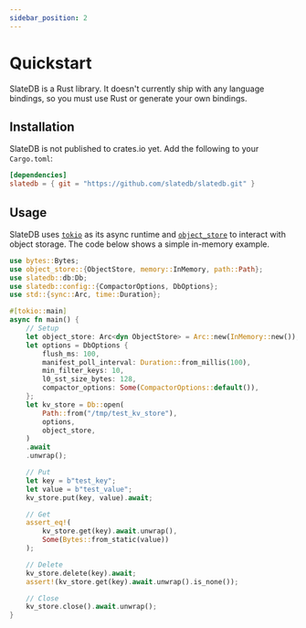 ```yaml
---
sidebar_position: 2
---
```


# Quickstart

SlateDB is a Rust library. It doesn't currently ship with any language bindings, so you must use Rust or generate your own bindings.

## Installation

SlateDB is not published to crates.io yet. Add the following to your `Cargo.toml`:

```toml
[dependencies]
slatedb = { git = "https://github.com/slatedb/slatedb.git" }
```

## Usage

SlateDB uses [`tokio`](https://crates.io/crates/tokio) as its async runtime and [`object_store`](https://docs.rs/object_store/latest/object_store/) to interact with object storage. The code below shows a simple in-memory example.

```rust
use bytes::Bytes;
use object_store::{ObjectStore, memory::InMemory, path::Path};
use slatedb::db:Db;
use slatedb::config::{CompactorOptions, DbOptions};
use std::{sync::Arc, time::Duration};

#[tokio::main]
async fn main() {
    // Setup
    let object_store: Arc<dyn ObjectStore> = Arc::new(InMemory::new());
    let options = DbOptions {
        flush_ms: 100,
        manifest_poll_interval: Duration::from_millis(100),
        min_filter_keys: 10,
        l0_sst_size_bytes: 128,
        compactor_options: Some(CompactorOptions::default()),
    };
    let kv_store = Db::open(
        Path::from("/tmp/test_kv_store"),
        options,
        object_store,
    )
    .await
    .unwrap();

    // Put
    let key = b"test_key";
    let value = b"test_value";
    kv_store.put(key, value).await;

    // Get
    assert_eq!(
        kv_store.get(key).await.unwrap(),
        Some(Bytes::from_static(value))
    );

    // Delete
    kv_store.delete(key).await;
    assert!(kv_store.get(key).await.unwrap().is_none());

    // Close
    kv_store.close().await.unwrap();
}
```
